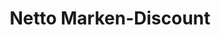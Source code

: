 ---
title: "Netto Marken-Discount"
url: /brandenburg-an-der-havel/netto-marken-discount-potsdamer-strasse/
shop: Supermarkt
---